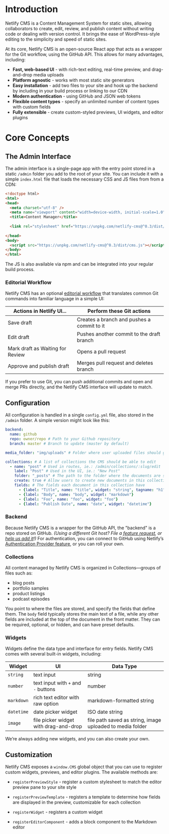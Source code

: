 # Introduction

Netlify CMS is a Content Management System for static sites, allowing collaborators to create, edit, review, and publish content without writing code or dealing with version control. It brings the ease of WordPress-style editing to the simplicity and speed of static sites.

At its core, Netlify CMS is an open-source React app that acts as a wrapper for the Git workflow, using the GitHub API. This allows for many advantages, including:

* **Fast, web-based UI** - with rich-text editing, real-time preview, and drag-and-drop media uploads
* **Platform agnostic** - works with most static site generators
* **Easy installation** - add two files to your site and hook up the backend by including in your build process or linking to our CDN
* **Modern authentication** - using GitHub and JSON web tokens
* **Flexible content types** - specify an unlimited number of content types with custom fields
* **Fully extensible** - create custom-styled previews, UI widgets, and editor plugins

# Core Concepts

## The Admin Interface

The admin interface is a single-page app with the entry point stored in a static `/admin` folder you add to the root of your site. You can include it with a simple `index.html` file that loads the necessary CSS and JS files from from a CDN:

``` html
<!doctype html>
<html>
<head>
  <meta charset="utf-8" />
  <meta name="viewport" content="width=device-width, initial-scale=1.0" />
  <title>Content Manager</title>
  
  <link rel="stylesheet" href="https://unpkg.com/netlify-cms@^0.3/dist/cms.css" />
  
</head>
<body>
  <script src="https://unpkg.com/netlify-cms@^0.3/dist/cms.js"></script>
</body>
</html>
```

The JS is also available via npm and can be integrated into your regular build process.

### Editorial Workflow

Netlify CMS has an optional [editorial workflow](https://github.com/netlify/netlify-cms/blob/master/docs/editorial_workflow.md) that translates common Git commands into familiar language in a simple UI:

Actions in Netlify UI...	| Perform these Git actions
--- | ---
Save draft | Creates a branch and pushes a commit to it
Edit draft | Pushes another commit to the draft branch
Mark draft as Waiting for Review | Opens a pull request
Approve and publish draft | Merges pull request and deletes branch

If you prefer to use Git, you can push additional commits and open and merge PRs directly, and the Netlify CMS interface will update to match.

## Configuration

All configuration is handled in a single `config.yml` file, also stored in the `/admin` folder. A simple version might look like this:

``` yaml
backend:
  name: github
  repo: owner/repo # Path to your Github repository
  branch: master # Branch to update (master by default)

media_folder: "img/uploads" # Folder where user uploaded files should go

collections: # A list of collections the CMS should be able to edit
  - name: "post" # Used in routes, ie.: /admin/collections/:slug/edit
    label: "Post" # Used in the UI, ie.: "New Post"
    folder: "_posts" # The path to the folder where the documents are stored
    create: true # Allow users to create new documents in this collection
    fields: # The fields each document in this collection have
      - {label: "Title", name: "title", widget: "string", tagname: "h1"}
      - {label: "Body", name: "body", widget: "markdown"}
      - {label: "Foo", name: "foo", widget: "foo"}
      - {label: "Publish Date", name: "date", widget: "datetime"}
```

### Backend

Because Netlify CMS is a wrapper for the GitHub API, the "backend" is a repo stored on GitHub. *(Using a different Git host? File a [feature request](https://github.com/netlify/netlify-cms/issues), or [help us add it](https://github.com/netlify/netlify-cms/blob/master/CONTRIBUTING.md)!)* For authentication, you can connect to GitHub using Netlify’s [Authentication Provider feature](https://www.netlify.com/docs/authentication-providers), or you can roll your own.  

### Collections

All content managed by Netlify CMS is organized in Collections—groups of files such as:

* blog posts
* portfolio samples
* product listings
* podcast episodes

You point to where the files are stored, and specify the fields that define them. The `body` field typically stores the main text of a file, while any other fields are included at the top of the document in the front matter. They can be required, optional, or hidden, and can have preset defaults. 

### Widgets

Widgets define the data type and interface for entry fields. Netlify CMS comes with several built-in widgets, including:

Widget | UI | Data Type
--- | --- | ---
`string` | text input | string
`number` | text input with `+` and `-` buttons | number
`markdown` | rich text editor with raw option | markdown-formatted string
`datetime` | date picker widget | ISO date string
`image` | file picker widget with drag-and-drop | file path saved as string, image uploaded to media folder

We’re always adding new widgets, and you can also create your own.

## Customization

Netlify CMS exposes a `window.CMS` global object that you can use to register custom widgets, previews, and editor plugins. The available methods are:

* `registerPreviewStyle` - register a custom stylesheet to match the editor preview pane to your site style

* `registerPreviewTemplate` - registers a template to determine how fields are displayed in the preview, customizable for each collection

* `registerWidget` - registers a custom widget

* `registerEditorComponent` - adds a block component to the Markdown editor
